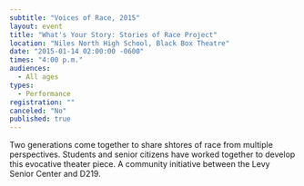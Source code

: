```yaml
---
subtitle: "Voices of Race, 2015"
layout: event
title: "What's Your Story: Stories of Race Project"
location: "Niles North High School, Black Box Theatre"
date: "2015-01-14 02:00:00 -0600"
times: "4:00 p.m."
audiences: 
  - All ages
types: 
  - Performance
registration: ""
canceled: "No"
published: true
---
```


Two generations come together to share shtores of race from multiple perspectives. Students and senior citizens have worked together to develop this evocative theater piece. A community initiative between the Levy Senior Center and D219.